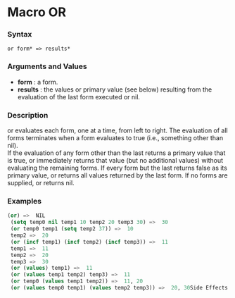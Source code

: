 <!-- Generated on 05/10/2020 by https://github.com/anto2oo/clhs-evolved -->

# Macro OR

### Syntax
`or form* => results*`  


### Arguments and Values
- **form** : a form.   
- **results** : the values or primary value (see below) resulting from the evaluation of the last form executed or nil.   


### Description
or evaluates each form, one at a time, from left to right. The evaluation of all forms terminates when a form evaluates to true (i.e., something other than nil).  
If the evaluation of any form other than the last returns a primary value that is true, or immediately returns that value (but no additional values) without evaluating the remaining forms. If every form but the last returns false as its primary value, or returns all values returned by the last form. If no forms are supplied, or returns nil.



### Examples
```lisp 
(or) =>  NIL 
 (setq temp0 nil temp1 10 temp2 20 temp3 30) =>  30
 (or temp0 temp1 (setq temp2 37)) =>  10
 temp2 =>  20
 (or (incf temp1) (incf temp2) (incf temp3)) =>  11
 temp1 =>  11
 temp2 =>  20
 temp3 =>  30
 (or (values) temp1) =>  11
 (or (values temp1 temp2) temp3) =>  11
 (or temp0 (values temp1 temp2)) =>  11, 20
 (or (values temp0 temp1) (values temp2 temp3)) =>  20, 30Side Effects: None.
```
